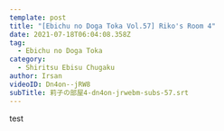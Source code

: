 ```yaml
---
template: post
title: "[Ebichu no Doga Toka Vol.57] Riko's Room 4"
date: 2021-07-18T06:04:08.358Z
tag:
  - Ebichu no Doga Toka
category:
  - Shiritsu Ebisu Chugaku
author: Irsan
videoID: Dn4on--jRW8
subTitle: 莉子の部屋4-dn4on-jrwebm-subs-57.srt
---
```

test